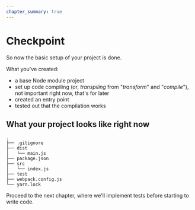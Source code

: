 ```yaml
---
chapter_summary: true
---
```


# Checkpoint

So now the basic setup of your project is done.

What you've created:

- a base Node module project
- set up code compiling (or, _transpiling_ from "_transform_" and "_compile_"), not important right now, that's for later
- created an entry point
- tested out that the compilation works

## What your project looks like right now

```tree
.
├── .gitignore
├── dist
│   └── main.js
├── package.json
├── src
│   └── index.js
├── test
├── webpack.config.js
└── yarn.lock
```

Proceed to the next chapter, where we'll implement tests before starting to write code.
